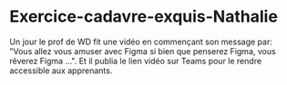 # Exercice-cadavre-exquis-Nathalie

Un jour le prof de WD fit une vidéo en commençant son message par:
"Vous allez vous amuser avec Figma si bien que penserez Figma, vous rêverez Figma ...".
Et il publia le lien vidéo sur Teams pour le rendre accessible aux apprenants.
